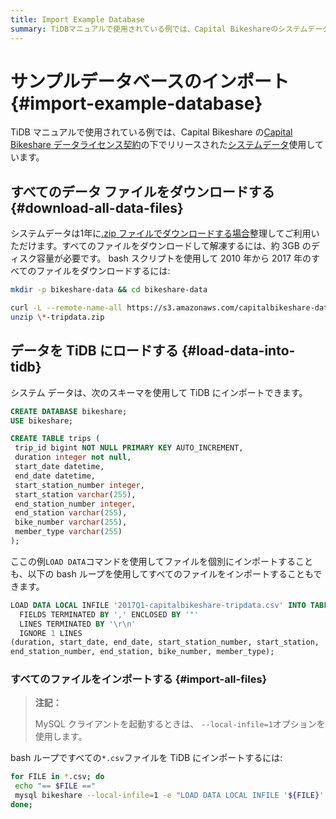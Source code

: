 ```yaml
---
title: Import Example Database
summary: TiDBマニュアルで使用されている例では、Capital Bikeshareのシステムデータを使用しています。データは1年に.zipファイルでダウンロードし、約3GBのディスク容量が必要です。データをTiDBにインポートするためのスキーマとインポート方法が提供されています。MySQLクライアントを起動する際は、--local-infile=1オプションを使用します。bashループを使用してすべての.csvファイルをTiDBにインポートすることができます。
---
```


# サンプルデータベースのインポート {#import-example-database}

TiDB マニュアルで使用されている例では、Capital Bikeshare の[Capital Bikeshare データライセンス契約](https://www.capitalbikeshare.com/data-license-agreement)の下でリリースされた[システムデータ](https://www.capitalbikeshare.com/system-data)使用しています。

## すべてのデータ ファイルをダウンロードする {#download-all-data-files}

システムデータは1年に[.zip ファイルでダウンロードする場合](https://s3.amazonaws.com/capitalbikeshare-data/index.html)整理してご利用いただけます。すべてのファイルをダウンロードして解凍するには、約 3GB のディスク容量が必要です。 bash スクリプトを使用して 2010 年から 2017 年のすべてのファイルをダウンロードするには:

```bash
mkdir -p bikeshare-data && cd bikeshare-data

curl -L --remote-name-all https://s3.amazonaws.com/capitalbikeshare-data/{2010..2017}-capitalbikeshare-tripdata.zip
unzip \*-tripdata.zip
```

## データを TiDB にロードする {#load-data-into-tidb}

システム データは、次のスキーマを使用して TiDB にインポートできます。

```sql
CREATE DATABASE bikeshare;
USE bikeshare;

CREATE TABLE trips (
 trip_id bigint NOT NULL PRIMARY KEY AUTO_INCREMENT,
 duration integer not null,
 start_date datetime,
 end_date datetime,
 start_station_number integer,
 start_station varchar(255),
 end_station_number integer,
 end_station varchar(255),
 bike_number varchar(255),
 member_type varchar(255)
);
```

ここの例`LOAD DATA`コマンドを使用してファイルを個別にインポートすることも、以下の bash ループを使用してすべてのファイルをインポートすることもできます。

```sql
LOAD DATA LOCAL INFILE '2017Q1-capitalbikeshare-tripdata.csv' INTO TABLE trips
  FIELDS TERMINATED BY ',' ENCLOSED BY '"'
  LINES TERMINATED BY '\r\n'
  IGNORE 1 LINES
(duration, start_date, end_date, start_station_number, start_station,
end_station_number, end_station, bike_number, member_type);
```

### すべてのファイルをインポートする {#import-all-files}

> **注記：**
>
> MySQL クライアントを起動するときは、 `--local-infile=1`オプションを使用します。

bash ループですべての`*.csv`ファイルを TiDB にインポートするには:

```bash
for FILE in *.csv; do
 echo "== $FILE =="
 mysql bikeshare --local-infile=1 -e "LOAD DATA LOCAL INFILE '${FILE}' INTO TABLE trips FIELDS TERMINATED BY ',' ENCLOSED BY '\"' LINES TERMINATED BY '\r\n' IGNORE 1 LINES (duration, start_date, end_date, start_station_number, start_station, end_station_number, end_station, bike_number, member_type);"
done;
```
